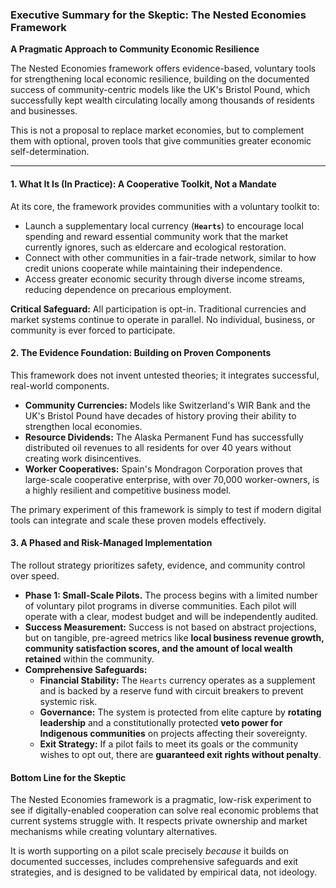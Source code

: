 ### **Executive Summary for the Skeptic: The Nested Economies Framework**

**A Pragmatic Approach to Community Economic Resilience**

The Nested Economies framework offers evidence-based, voluntary tools for strengthening local economic resilience, building on the documented success of community-centric models like the UK's Bristol Pound, which successfully kept wealth circulating locally among thousands of residents and businesses.

This is not a proposal to replace market economies, but to complement them with optional, proven tools that give communities greater economic self-determination.

---
#### **1. What It Is (In Practice): A Cooperative Toolkit, Not a Mandate**

At its core, the framework provides communities with a voluntary toolkit to:
* Launch a supplementary local currency (**`Hearts`**) to encourage local spending and reward essential community work that the market currently ignores, such as eldercare and ecological restoration.
* Connect with other communities in a fair-trade network, similar to how credit unions cooperate while maintaining their independence.
* Access greater economic security through diverse income streams, reducing dependence on precarious employment.

**Critical Safeguard:** All participation is opt-in. Traditional currencies and market systems continue to operate in parallel. No individual, business, or community is ever forced to participate.

#### **2. The Evidence Foundation: Building on Proven Components**

This framework does not invent untested theories; it integrates successful, real-world components.
* **Community Currencies:** Models like Switzerland's WIR Bank and the UK's Bristol Pound have decades of history proving their ability to strengthen local economies.
* **Resource Dividends:** The Alaska Permanent Fund has successfully distributed oil revenues to all residents for over 40 years without creating work disincentives.
* **Worker Cooperatives:** Spain's Mondragon Corporation proves that large-scale cooperative enterprise, with over 70,000 worker-owners, is a highly resilient and competitive business model.

The primary experiment of this framework is simply to test if modern digital tools can integrate and scale these proven models effectively.

#### **3. A Phased and Risk-Managed Implementation**

The rollout strategy prioritizes safety, evidence, and community control over speed.
* **Phase 1: Small-Scale Pilots.** The process begins with a limited number of voluntary pilot programs in diverse communities. Each pilot will operate with a clear, modest budget and will be independently audited.
* **Success Measurement:** Success is not based on abstract projections, but on tangible, pre-agreed metrics like **local business revenue growth, community satisfaction scores, and the amount of local wealth retained** within the community.
* **Comprehensive Safeguards:**
    * **Financial Stability:** The `Hearts` currency operates as a supplement and is backed by a reserve fund with circuit breakers to prevent systemic risk.
    * **Governance:** The system is protected from elite capture by **rotating leadership** and a constitutionally protected **veto power for Indigenous communities** on projects affecting their sovereignty.
    * **Exit Strategy:** If a pilot fails to meet its goals or the community wishes to opt out, there are **guaranteed exit rights without penalty**.

#### **Bottom Line for the Skeptic**

The Nested Economies framework is a pragmatic, low-risk experiment to see if digitally-enabled cooperation can solve real economic problems that current systems struggle with. It respects private ownership and market mechanisms while creating voluntary alternatives.

It is worth supporting on a pilot scale precisely *because* it builds on documented successes, includes comprehensive safeguards and exit strategies, and is designed to be validated by empirical data, not ideology.
